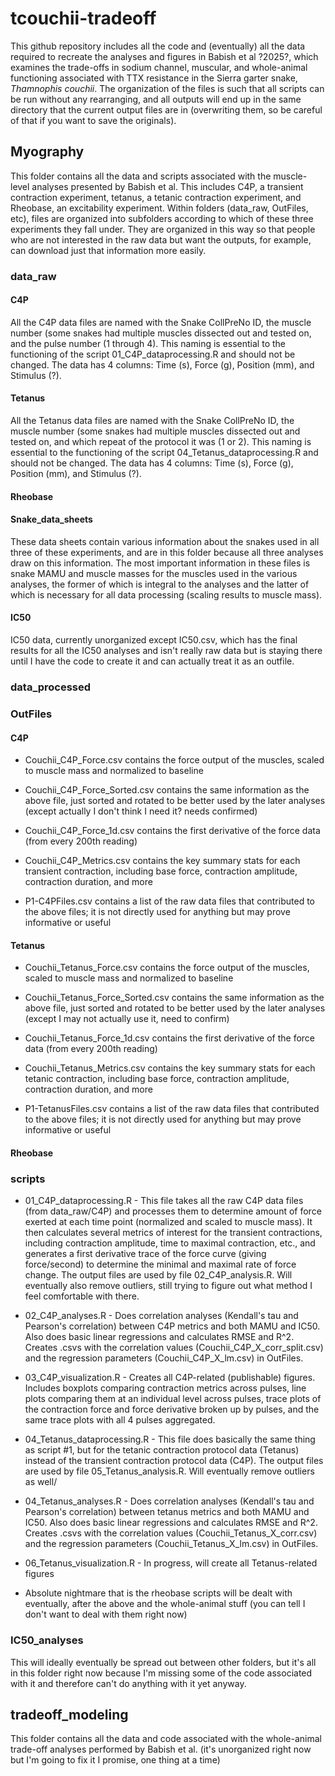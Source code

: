 # tcouchii-tradeoff

This github repository includes all the code and (eventually) all the data required to recreate the analyses and figures in Babish et al ?2025?, which examines the trade-offs in sodium channel, muscular, and whole-animal functioning associated with TTX resistance in the Sierra garter snake, *Thamnophis couchii*. The organization of the files is such that all scripts can be run without any rearranging, and all outputs will end up in the same directory that the current output files are in (overwriting them, so be careful of that if you want to save the originals).

## Myography

This folder contains all the data and scripts associated with the muscle-level analyses presented by Babish et al. This includes C4P, a transient contraction experiment, tetanus, a tetanic contraction experiment, and Rheobase, an excitability experiment. Within folders (data_raw, OutFiles, etc), files are organized into subfolders according to which of these three experiments they fall under. They are organized in this way so that people who are not interested in the raw data but want the outputs, for example, can download just that information more easily.

### data_raw

#### C4P

All the C4P data files are named with the Snake CollPreNo ID, the muscle number (some snakes had multiple muscles dissected out and tested on, and the pulse number (1 through 4). This naming is essential to the functioning of the script 01_C4P_dataprocessing.R and should not be changed. The data has 4 columns: Time (s), Force (g), Position (mm), and Stimulus (?).

#### Tetanus

All the Tetanus data files are named with the Snake CollPreNo ID, the muscle number (some snakes had multiple muscles dissected out and tested on, and which repeat of the protocol it was (1 or 2). This naming is essential to the functioning of the script 04_Tetanus_dataprocessing.R and should not be changed. The data has 4 columns: Time (s), Force (g), Position (mm), and Stimulus (?).

#### Rheobase

#### Snake_data_sheets

These data sheets contain various information about the snakes used in all three of these experiments, and are in this folder because all three analyses draw on this information. The most important information in these files is snake MAMU and muscle masses for the muscles used in the various analyses, the former of which is integral to the analyses and the latter of which is necessary for all data processing (scaling results to muscle mass).

#### IC50

IC50 data, currently unorganized except IC50.csv, which has the final results for all the IC50 analyses and isn't really raw data but is staying there until I have the code to create it and can actually treat it as an outfile.

### data_processed

### OutFiles

#### C4P

-   Couchii_C4P_Force.csv contains the force output of the muscles, scaled to muscle mass and normalized to baseline

-   Couchii_C4P_Force_Sorted.csv contains the same information as the above file, just sorted and rotated to be better used by the later analyses (except actually I don't think I need it? needs confirmed)

-   Couchii_C4P_Force_1d.csv contains the first derivative of the force data (from every 200th reading)

-   Couchii_C4P_Metrics.csv contains the key summary stats for each transient contraction, including base force, contraction amplitude, contraction duration, and more

-   P1-C4PFiles.csv contains a list of the raw data files that contributed to the above files; it is not directly used for anything but may prove informative or useful

#### Tetanus

-   Couchii_Tetanus_Force.csv contains the force output of the muscles, scaled to muscle mass and normalized to baseline

-   Couchii_Tetanus_Force_Sorted.csv contains the same information as the above file, just sorted and rotated to be better used by the later analyses (except I may not actually use it, need to confirm)

-   Couchii_Tetanus_Force_1d.csv contains the first derivative of the force data (from every 200th reading)

-   Couchii_Tetanus_Metrics.csv contains the key summary stats for each tetanic contraction, including base force, contraction amplitude, contraction duration, and more

-   P1-TetanusFiles.csv contains a list of the raw data files that contributed to the above files; it is not directly used for anything but may prove informative or useful

#### Rheobase

### scripts

-   01_C4P_dataprocessing.R - This file takes all the raw C4P data files (from data_raw/C4P) and processes them to determine amount of force exerted at each time point (normalized and scaled to muscle mass). It then calculates several metrics of interest for the transient contractions, including contraction amplitude, time to maximal contraction, etc., and generates a first derivative trace of the force curve (giving force/second) to determine the minimal and maximal rate of force change. The output files are used by file 02_C4P_analysis.R. Will eventually also remove outliers, still trying to figure out what method I feel comfortable with there.

-   02_C4P_analyses.R - Does correlation analyses (Kendall's tau and Pearson's correlation) between C4P metrics and both MAMU and IC50. Also does basic linear regressions and calculates RMSE and R\^2. Creates .csvs with the correlation values (Couchii_C4P_X_corr_split.csv) and the regression parameters (Couchii_C4P_X_lm.csv) in OutFiles.

-   03_C4P_visualization.R - Creates all C4P-related (publishable) figures. Includes boxplots comparing contraction metrics across pulses, line plots comparing them at an individual level across pulses, trace plots of the contraction force and force derivative broken up by pulses, and the same trace plots with all 4 pulses aggregated.

-   04_Tetanus_dataprocessing.R - This file does basically the same thing as script #1, but for the tetanic contraction protocol data (Tetanus) instead of the transient contraction protocol data (C4P). The output files are used by file 05_Tetanus_analysis.R. Will eventually remove outliers as well/

-   04_Tetanus_analyses.R - Does correlation analyses (Kendall's tau and Pearson's correlation) between tetanus metrics and both MAMU and IC50. Also does basic linear regressions and calculates RMSE and R\^2. Creates .csvs with the correlation values (Couchii_Tetanus_X_corr.csv) and the regression parameters (Couchii_Tetanus_X_lm.csv) in OutFiles.

-   06_Tetanus_visualization.R - In progress, will create all Tetanus-related figures

-   Absolute nightmare that is the rheobase scripts will be dealt with eventually, after the above and the whole-animal stuff (you can tell I don't want to deal with them right now)

### IC50_analyses

This will ideally eventually be spread out between other folders, but it's all in this folder right now because I'm missing some of the code associated with it and therefore can't do anything with it yet anyway.

## tradeoff_modeling

This folder contains all the data and code associated with the whole-animal trade-off analyses performed by Babish et al. (it's unorganized right now but I'm going to fix it I promise, one thing at a time)
